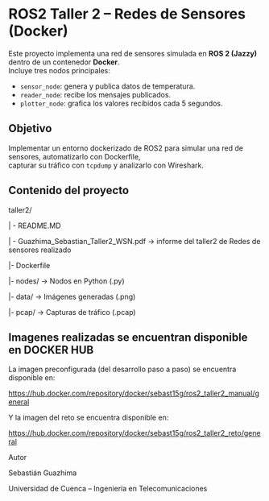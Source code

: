 # ROS2 Taller 2 – Redes de Sensores (Docker)

Este proyecto implementa una red de sensores simulada en **ROS 2 (Jazzy)** dentro de un contenedor **Docker**.  
Incluye tres nodos principales:
- `sensor_node`: genera y publica datos de temperatura.
- `reader_node`: recibe los mensajes publicados.
- `plotter_node`: grafica los valores recibidos cada 5 segundos.

## Objetivo
Implementar un entorno dockerizado de ROS2 para simular una red de sensores, automatizarlo con Dockerfile,  
capturar su tráfico con `tcpdump` y analizarlo con Wireshark.

## Contenido del proyecto

taller2/

| - README.MD

| - Guazhima_Sebastian_Taller2_WSN.pdf → informe del taller2 de Redes de sensores realizado
 
|- Dockerfile

|- nodes/ → Nodos en Python (.py)

|- data/ → Imágenes generadas (.png)

|- pcap/ → Capturas de tráfico (.pcap)



## Imagenes realizadas se encuentran disponible en DOCKER HUB

La imagen preconfigurada (del desarrollo paso a paso) se encuentra disponible en:

https://hub.docker.com/repository/docker/sebast15g/ros2_taller2_manual/general

Y la imagen del reto se encuentra disponible en:

https://hub.docker.com/repository/docker/sebast15g/ros2_taller2_reto/general



Autor

Sebastián Guazhima

Universidad de Cuenca – Ingeniería en Telecomunicaciones


